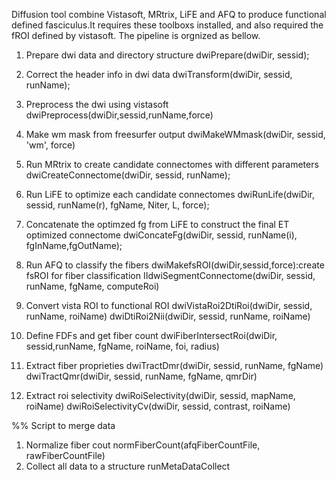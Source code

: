 ﻿Diffusion tool combine Vistasoft, MRtrix, LiFE and AFQ  to produce functional defined fasciculus.It requires these toolboxs installed, and also required the fROI defined by vistasoft. The pipeline is orgnized as bellow.
1) Prepare dwi data and directory structure
dwiPrepare(dwiDir, sessid);

2) Correct the header info in dwi data
dwiTransform(dwiDir, sessid, runName);

3) Preprocess the dwi using vistasoft
dwiPreprocess(dwiDir,sessid,runName,force)

4) Make wm mask from freesurfer output 
dwiMakeWMmask(dwiDir, sessid, 'wm', force)

5) Run MRtrix to create candidate connectomes with different parameters
dwiCreateConnectome(dwiDir, sessid, runName);

6) Run LiFE to optimize each candidate connectomes
dwiRunLife(dwiDir, sessid, runName(r), fgName, Niter, L, force);

7) Concatenate the optimzed fg from LiFE to construct the final ET optimized connectome
dwiConcateFg(dwiDir, sessid, runName(i), fgInName,fgOutName);

8) Run AFQ to classify the fibers
dwiMakefsROI(dwiDir,sessid,force):create fsROI for fiber classification
IIdwiSegmentConnectome(dwiDir, sessid, runName, fgName, computeRoi)

9) Convert vista ROI to functional ROI 
dwiVistaRoi2DtiRoi(dwiDir, sessid, runName, roiName)
dwiDtiRoi2Nii(dwiDir, sessid, runName, roiName)

9) Define FDFs and get fiber count
dwiFiberIntersectRoi(dwiDir, sessid,runName, fgName, roiName, foi, radius) 

10) Extract fiber proprieties
dwiTractDmr(dwiDir, sessid, runName, fgName)
dwiTractQmr(dwiDir, sessid, runName, fgName, qmrDir)

11) Extract roi selectivity
dwiRoiSelectivity(dwiDir, sessid, mapName, roiName)
dwiRoiSelectivityCv(dwiDir, sessid, contrast, roiName)

%% Script to merge data
1) Normalize fiber cout
normFiberCount(afqFiberCountFile, rawFiberCountFile) 
2) Collect all data to a structure
runMetaDataCollect
